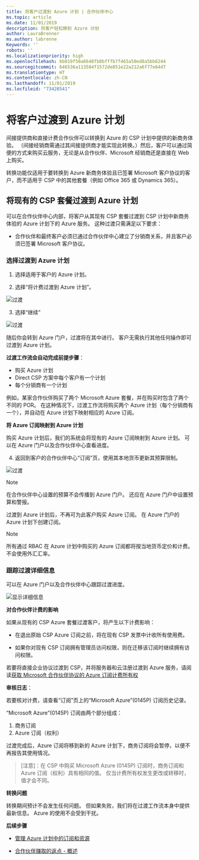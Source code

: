 ```yaml
---
title: 将客户过渡到 Azure 计划 | 合作伙伴中心
ms.topic: article
ms.date: 11/01/2019
description: 将客户轻松移到 Azure 计划
author: LauraBrenner
ms.author: labrenne
Keywords: ''
robots: ''
ms.localizationpriority: high
ms.openlocfilehash: bb019f50a6648fb0bfffb7f465a50ed8a5bb6244
ms.sourcegitcommit: 646536a113584f1572de851e22a212a6f77e64d7
ms.translationtype: HT
ms.contentlocale: zh-CN
ms.lasthandoff: 11/01/2019
ms.locfileid: "73428541"
---
```

# <a name="transition-your-customers-to-azure-plan"></a>将客户过渡到 Azure 计划

间接提供商和直接计费合作伙伴可以转换到 Azure 的 CSP 计划中提供的新商务体验。 （间接经销商需通过其间接提供商才能实现此转换。）然后，客户可以通过简便的方式来购买云服务，无论是从合作伙伴、Microsoft 经销商还是直接在 Web 上购买。

转换功能仅适用于要转换到 Azure 新商务体验且已签署 Microsoft 客户协议的客户，而不适用于 CSP 中的其他套餐（例如 Office 365 或 Dynamics 365）。

## <a name="transition-existing-csp-offers-to-an-azure-plan"></a>将现有的 CSP 套餐过渡到 Azure 计划

可以在合作伙伴中心内部，将客户从其现有 CSP 套餐过渡到 CSP 计划中新商务体验的 Azure 计划下的 Azure 服务。 这种过渡只需满足以下要求：

- 合作伙伴和最终客户必须已通过合作伙伴中心建立了分销商关系，并且客户必须已签署 Microsoft 客户协议。

### <a name="select-transition-to-azure-plan"></a>选择过渡到 Azure 计划

1. 选择适用于客户的 Azure 计划。

2. 选择“将计费过渡到 Azure 计划”。 

![过渡](images/azure/transition1.png)

3. 选择“继续” 

![过渡](images/azure/transition2.png)

随后你会转到 Azure 门户，过渡将在其中进行。 客户无需执行其他任何操作即可过渡到 Azure 计划。 

**过渡工作流会自动完成前提步骤**： 

- 购买 Azure 计划 
- Direct CSP 方案中每个客户有一个计划  
- 每个分销商有一个计划  

例如，某家合作伙伴购买了两个 Microsoft Azure 套餐，并在购买时包含了两个不同的 POR。 在这种情况下，过渡工作流将购买两个 Azure 计划（每个分销商有一个），并自动在 Azure 计划下映射相应的 Azure 订阅。  

**将 Azure 订阅映射到 Azure 计划**

购买 Azure 计划后，我们的系统会将现有的 Azure 订阅映射到 Azure 计划。 可以在 Azure 门户以及合作伙伴中心查看进度。 

4. 返回到客户的合作伙伴中心“订阅”页，使用其本地货币更新其预算限制。  

![过渡](images/azure/transition3.png)

>[!NOTE]
>在合作伙伴中心设置的预算不会传播到 Azure 门户。 还应在 Azure 门户中设置预算和警报。

过渡到 Azure 计划后，不再可为此客户购买 Azure 订阅。 在 Azure 门户的 Azure 计划下创建订阅。

>[!NOTE]
> 所有通过 RBAC 在 Azure 计划中购买的 Azure 订阅都将按当地货币定价和计费。 不会使用外汇汇率。

### <a name="track-your-transition-details"></a>跟踪过渡详细信息

可以在 Azure 门户以及合作伙伴中心跟踪过渡进度。

![显示详细信息](images/azure/details1.png)

**对合作伙伴计费的影响**

如果从现有的 CSP Azure 套餐过渡客户，将产生以下计费影响：

- 在退出原始 CSP Azure 订阅之前，将在现有 CSP 发票中计收所有使用费。

- 如果你对现有 CSP 订阅拥有管理员访问权限，则在迁移该订阅时继续拥有访问权限。

若要将直接企业协议过渡到 CSP，并将服务器和云注册过渡到 Azure 服务，请阅读[获取 Microsoft 合作伙伴协议的 Azure 订阅计费所有权](https://docs.microsoft.com/azure/billing/mpa-request-ownership)

**审核日志**：

若要核对计费，请查看“订阅”页上的“Microsoft Azure”(0145P) 订阅历史记录。  

“Microsoft Azure”(0145P) 订阅由两个部分组成：
1. 商务订阅 
2. Azure 订阅（权利）

过渡完成后，Azure 订阅将移到新的 Azure 计划下，商务订阅将会暂停，以便不再报告其使用情况。  

>[注意]：在 CSP 中购买 Microsoft Azure (0145P) 订阅时，商务订阅和 Azure 订阅（权利）具有相同的值。 仅当计费所有权发生更改或转移时，值才会不同。 

**转换问题**

转换期间预计不会发生任何问题。 但如果失败，我们将在过渡工作流本身中提供最新信息。 Azure 的使用不会受到干扰。  

**后续步骤**

- [管理 Azure 计划中的订阅和资源](azure-plan-manage.md)

- [合作伙伴赚取的返点 - 概述](partner-earned-credit.md)



